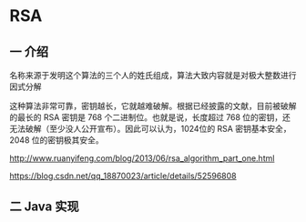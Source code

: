 # RSA

## 一 介绍

名称来源于发明这个算法的三个人的姓氏组成，算法大致内容就是对极大整数进行因式分解

这种算法非常可靠，密钥越长，它就越难破解。根据已经披露的文献，目前被破解的最长的 RSA 密钥是 768 个二进制位。也就是说，长度超过 768 位的密钥，还无法破解（至少没人公开宣布）。因此可以认为，1024位的 RSA 密钥基本安全，2048 位的密钥极其安全。

<http://www.ruanyifeng.com/blog/2013/06/rsa_algorithm_part_one.html>

<https://blog.csdn.net/qq_18870023/article/details/52596808>

## 二 Java 实现

